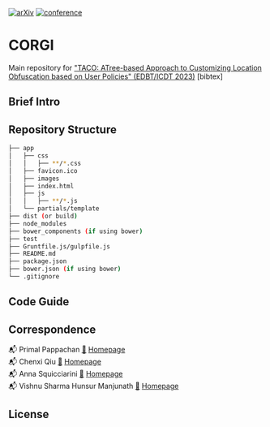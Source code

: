 [![arXiv](https://img.shields.io/badge/arXiv-2206.08396-b31b1b.svg)](https://arxiv.org/abs/2206.08396) [![conference](https://img.shields.io/badge/EDBT/ICDT--2023-Review-Review)](https://www.edbt.org/)

# CORGI #

Main repository for ["TACO: ATree-based Approach to Customizing Location Obfuscation based on User Policies" (EDBT/ICDT 2023)](https://arxiv.org/abs/2206.08396?context=cs) [bibtex]

## Brief Intro ##


## Repository Structure ##

```bash
├── app
│   ├── css
│   │   ├── **/*.css
│   ├── favicon.ico
│   ├── images
│   ├── index.html
│   ├── js
│   │   ├── **/*.js
│   └── partials/template
├── dist (or build)
├── node_modules
├── bower_components (if using bower)
├── test
├── Gruntfile.js/gulpfile.js
├── README.md
├── package.json
├── bower.json (if using bower)
└── .gitignore
```
## Code Guide ##


## Correspondence ##

📬 Primal Pappachan [📜](mailto:primal@psu.edu) [Homepage](https://primalpappachan.com/)<br />
📬 Chenxi Qiu [📜](mailto:chenxi.qiu@unt.edu) [Homepage](https://computerscience.engineering.unt.edu/people/faculty/chenxi-qiu)<br />
📬 Anna Squicciarini [📜](mailto:acs20@psu.edu) [Homepage](https://faculty.ist.psu.edu/acs20/)<br />
📬 Vishnu Sharma Hunsur Manjunath [📜](mailto:vxh5104@psu.edu) [Homepage](mailto:vxh5104@psu.edu)<br />

## License ##

